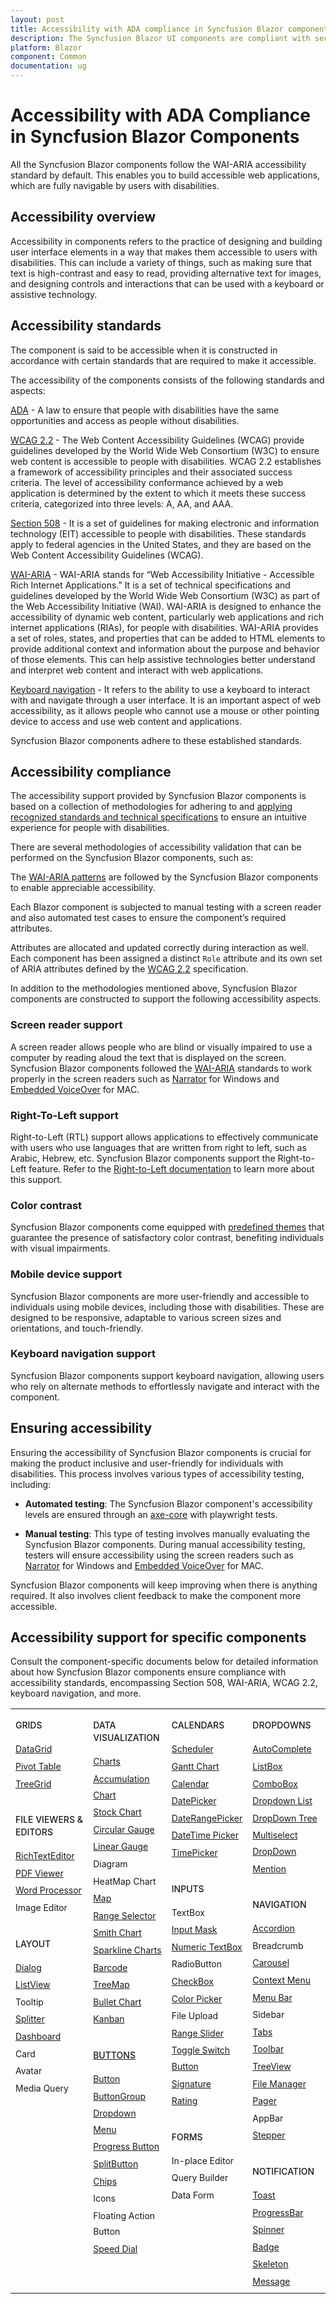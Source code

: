 ```yaml
---
layout: post
title: Accessibility with ADA compliance in Syncfusion Blazor components
description: The Syncfusion Blazor UI components are compliant with section 508, ADA, WAI-ARIA, WCAG, and keyboard accessibility standards.
platform: Blazor
component: Common
documentation: ug
---
```


# Accessibility with ADA Compliance in Syncfusion Blazor Components

All the Syncfusion Blazor components follow the WAI-ARIA accessibility standard by default. This enables you to build accessible web applications, which are fully navigable by users with disabilities.

## Accessibility overview

Accessibility in components refers to the practice of designing and building user interface elements in a way that makes them accessible to users with disabilities. This can include a variety of things, such as making sure that text is high-contrast and easy to read, providing alternative text for images, and designing controls and interactions that can be used with a keyboard or assistive technology.

## Accessibility standards

The component is said to be accessible when it is constructed in accordance with certain standards that are required to make it accessible.

The accessibility of the components consists of the following standards and aspects:

[ADA](https://www.ada.gov/) - A law to ensure that people with disabilities have the same opportunities and access as people without disabilities.

[WCAG 2.2](https://www.w3.org/WAI/standards-guidelines/wcag/) - The Web Content Accessibility Guidelines (WCAG) provide guidelines developed by the World Wide Web Consortium (W3C) to ensure web content is accessible to people with disabilities. WCAG 2.2 establishes a framework of accessibility principles and their associated success criteria. The level of accessibility conformance achieved by a web application is determined by the extent to which it meets these success criteria, categorized into three levels: A, AA, and AAA.

[Section 508](https://www.section508.gov/) - It is a set of guidelines for making electronic and information technology (EIT) accessible to people with disabilities. These standards apply to federal agencies in the United States, and they are based on the Web Content Accessibility Guidelines (WCAG).

[WAI-ARIA](https://www.w3.org/WAI/ARIA/) - WAI-ARIA stands for “Web Accessibility Initiative - Accessible Rich Internet Applications.” It is a set of technical specifications and guidelines developed by the World Wide Web Consortium (W3C) as part of the Web Accessibility Initiative (WAI). WAI-ARIA is designed to enhance the accessibility of dynamic web content, particularly web applications and rich internet applications (RIAs), for people with disabilities. WAI-ARIA provides a set of roles, states, and properties that can be added to HTML elements to provide additional context and information about the purpose and behavior of those elements. This can help assistive technologies better understand and interpret web content and interact with web applications.

[Keyboard navigation](https://www.w3.org/TR/WCAG22/#keyboard-accessible) - It refers to the ability to use a keyboard to interact with and navigate through a user interface. It is an important aspect of web accessibility, as it allows people who cannot use a mouse or other pointing device to access and use web content and applications.

Syncfusion Blazor components adhere to these established standards.

## Accessibility compliance

The accessibility support provided by Syncfusion Blazor components is based on a collection of methodologies for adhering to and [applying recognized standards and technical specifications](#accessibility-standards) to ensure an intuitive experience for people with disabilities.

There are several methodologies of accessibility validation that can be performed on the Syncfusion Blazor components, such as:

The [WAI-ARIA patterns](https://www.w3.org/WAI/ARIA/apg/patterns/) are followed by the Syncfusion Blazor components to enable appreciable accessibility.

Each Blazor component is subjected to manual testing with a screen reader and also automated test cases to ensure the component’s required attributes.

Attributes are allocated and updated correctly during interaction as well. Each component has been assigned a distinct `Role` attribute and its own set of ARIA attributes defined by the [WCAG 2.2](https://www.w3.org/TR/WCAG22/) specification.

In addition to the methodologies mentioned above, Syncfusion Blazor components are constructed to support the following accessibility aspects.

### Screen reader support

A screen reader allows people who are blind or visually impaired to use a computer by reading aloud the text that is displayed on the screen. Syncfusion Blazor components followed the [WAI-ARIA](https://www.w3.org/WAI/ARIA/) standards to work properly in the screen readers such as [Narrator](https://support.microsoft.com/en-us/windows/complete-guide-to-narrator-e4397a0d-ef4f-b386-d8ae-c172f109bdb1) for Windows and [Embedded VoiceOver](https://support.apple.com/en-in/guide/voiceover/vo2706/mac) for MAC.

### Right-To-Left support

Right-to-Left (RTL) support allows applications to effectively communicate with users who use languages that are written from right to left, such as Arabic, Hebrew, etc. Syncfusion Blazor components support the Right-to-Left feature. Refer to the [Right-to-Left documentation](https://blazor.syncfusion.com/documentation/common/right-to-left) to learn more about this support.

### Color contrast

Syncfusion Blazor components come equipped with [predefined themes](https://blazor.syncfusion.com/documentation/appearance/themes) that guarantee the presence of satisfactory color contrast, benefiting individuals with visual impairments.

### Mobile device support

Syncfusion Blazor components are more user-friendly and accessible to individuals using mobile devices, including those with disabilities. These are designed to be responsive, adaptable to various screen sizes and orientations, and touch-friendly.

### Keyboard navigation support

Syncfusion Blazor components support keyboard navigation, allowing users who rely on alternate methods to effortlessly navigate and interact with the component.

## Ensuring accessibility

Ensuring the accessibility of Syncfusion Blazor components is crucial for making the product inclusive and user-friendly for individuals with disabilities. This process involves various types of accessibility testing, including:

* **Automated testing**: The Syncfusion Blazor component's accessibility levels are ensured through an [axe-core](https://www.nuget.org/packages/Deque.AxeCore.Playwright) with playwright tests.

* **Manual testing**: This type of testing involves manually evaluating the Syncfusion Blazor components. During manual accessibility testing, testers will ensure accessibility using the screen readers such as [Narrator](https://support.microsoft.com/en-us/windows/complete-guide-to-narrator-e4397a0d-ef4f-b386-d8ae-c172f109bdb1) for Windows and [Embedded VoiceOver](https://support.apple.com/en-in/guide/voiceover/vo2706/mac) for MAC.

Syncfusion Blazor components will keep improving when there is anything required. It also involves client feedback to make the component more accessible.

## Accessibility support for specific components

Consult the component-specific documents below for detailed information about how Syncfusion Blazor components ensure compliance with accessibility standards, encompassing Section 508, WAI-ARIA, WCAG 2.2, keyboard navigation, and more.

<style>
#table
{
border:0 !important;
line-height: 160% !important;
}

tr
{
border:0 !important;
}

td
{
border:0 !important;
vertical-align: top;
}

.controlanchorlink
{
font-size: 14px !important;
text-decoration: none!important;
text-align: left!important;
padding: 1px 0px;
}
.controlcategory-topics
{
font-size: 14px !important;
font-weight: 500!important;
border:0 !important;
line-height: 20px;
}
.controlcategory
{
font-size: 14px !important;
font-weight: 500!important;
border:0 !important;
text-align: left!important;
line-height: 20px;
padding-top: 20px;
}
</style>

<table id="table">
<tbody>
<colgroup>
<col style="width: 25%">
<col style="width: 25%">
<col style="width: 25%">
<col style="width: 25%">
</colgroup>
</tbody>
<tr>
    <td>
        <div><p class="controlcategory-topics">GRIDS</p></div>
        <div class="controlanchorlink"><a target="_self" href="https://blazor.syncfusion.com/documentation/datagrid/accessibility">DataGrid</a></div>
        <div class="controlanchorlink"><a target="_self" href="https://blazor.syncfusion.com/documentation/pivot-table/accessibility">Pivot Table</a></div>
        <div class="controlanchorlink"><a target="_self" href="https://blazor.syncfusion.com/documentation/treegrid/accessibility">TreeGrid</a></div>
        <div><p class="controlcategory">FILE VIEWERS & EDITORS</p></div>
        <div class="controlanchorlink"><a target="_self" href="https://blazor.syncfusion.com/documentation/rich-text-editor/accessibility">RichTextEditor</a></div>
        <div class="controlanchorlink"><a target="_self" href="https://blazor.syncfusion.com/documentation/pdfviewer-2/keyboard-accessibility">PDF Viewer</a></div>
        <div class="controlanchorlink"><a target="_self" href="https://blazor.syncfusion.com/documentation/document-editor/accessibility">Word Processor</a></div>
        <div class="controlanchorlink">Image Editor</div>
        <div><p class="controlcategory">LAYOUT</p></div>
        <div class="controlanchorlink"><a target="_self" href="https://blazor.syncfusion.com/documentation/dialog/accessibility">Dialog</a></div>
        <div class="controlanchorlink"><a target="_self" href="https://blazor.syncfusion.com/documentation/listview/accessibility">ListView</a></div>
        <div class="controlanchorlink">Tooltip</div>
        <div class="controlanchorlink"><a target="_self" href="https://blazor.syncfusion.com/documentation/splitter/accessibility">Splitter</a></div>
        <div class="controlanchorlink"><a target="_self" href="https://blazor.syncfusion.com/documentation/dashboard-layout/accessibility">Dashboard</a></div>
        <div class="controlanchorlink">Card</div>
        <div class="controlanchorlink">Avatar</div>
        <div class="controlanchorlink">Media Query</div>
    </td>
    <td>
        <div><p class="controlcategory-topics">DATA VISUALIZATION</p></div>
        <div class="controlanchorlink"><a target="_self" href="https://blazor.syncfusion.com/documentation/chart/accessibility">Charts</a></div>
        <div class="controlanchorlink"><a target="_self" href="https://blazor.syncfusion.com/documentation/accumulation-chart/accessibility">Accumulation Chart</div>
        <div class="controlanchorlink"><a target="_self" href="https://blazor.syncfusion.com/documentation/stock-chart/accessibility">Stock Chart</div>
        <div class="controlanchorlink"><a target="_self" href="https://blazor.syncfusion.com/documentation/circular-gauge/accessibility">Circular Gauge</a></div>
        <div class="controlanchorlink"><a target="_self" href="https://blazor.syncfusion.com/documentation/linear-gauge/accessibility">Linear Gauge</a></div>
        <div class="controlanchorlink">Diagram</div>
        <div class="controlanchorlink">HeatMap Chart</div>
        <div class="controlanchorlink"><a target="_self" href="https://blazor.syncfusion.com/documentation/maps/accessibility">Map</a></div>
        <div class="controlanchorlink"><a target="_self" href="https://blazor.syncfusion.com/documentation/range-selector/accessibility">Range Selector</div>
        <div class="controlanchorlink"><a target="_self" href="https://blazor.syncfusion.com/documentation/smith-chart/accessibility">Smith Chart</div>
        <div class="controlanchorlink"><a target="_self" href="https://blazor.syncfusion.com/documentation/sparkline/accessibility">Sparkline Charts</div>
        <div class="controlanchorlink">Barcode</div>
        <div class="controlanchorlink"><a target="_self" href="https://blazor.syncfusion.com/documentation/treemap/accessibility">TreeMap</a></div>
        <div class="controlanchorlink"><a target="_self" href="https://blazor.syncfusion.com/documentation/bullet-chart/accessibility">Bullet Chart</div>
        <div class="controlanchorlink">Kanban</div>
        <div><p class="controlcategory">BUTTONS</p></div>
        <div class="controlanchorlink">Button</div>
        <div class="controlanchorlink">ButtonGroup</div>
        <div class="controlanchorlink"><a target="_self" href="https://blazor.syncfusion.com/documentation/drop-down-menu/accessibility">Dropdown Menu</a></div>
        <div class="controlanchorlink"><a target="_self" href="https://blazor.syncfusion.com/documentation/progress-button/accessibility">Progress Button</a></div>
        <div class="controlanchorlink"><a target="_self" href="https://blazor.syncfusion.com/documentation/split-button/accessibility">SplitButton</a></div>
        <div class="controlanchorlink"><a target="_self" href="https://blazor.syncfusion.com/documentation/chip/accessibility">Chips</a></div>
        <div class="controlanchorlink">Icons</div>
        <div class="controlanchorlink">Floating Action Button</div>
        <div class="controlanchorlink"><a target="_self" href="https://blazor.syncfusion.com/documentation/speeddial/accessibility">Speed Dial</a></div>
    </td>
    <td>
        <div><p class="controlcategory-topics">CALENDARS</p></div>
        <div class="controlanchorlink"><a target="_self" href="https://blazor.syncfusion.com/documentation/scheduler/accessibility">Scheduler</a></div>
        <div class="controlanchorlink"><a target="_self" href="https://blazor.syncfusion.com/documentation/gantt-chart/accessibility">Gantt Chart</a></div>
        <div class="controlanchorlink"><a target="_self" href="https://blazor.syncfusion.com/documentation/calendar/accessibility">Calendar</a></div>
        <div class="controlanchorlink"><a target="_self" href="https://blazor.syncfusion.com/documentation/datepicker/accessibility">DatePicker</a></div>
        <div class="controlanchorlink"><a target="_self" href="https://blazor.syncfusion.com/documentation/daterangepicker/accessibility">DateRangePicker</a></div>
        <div class="controlanchorlink"><a target="_self" href="https://blazor.syncfusion.com/documentation/datetime-picker/accessibility">DateTime Picker</a></div>
        <div class="controlanchorlink"><a target="_self" href="https://blazor.syncfusion.com/documentation/timepicker/accessibility">TimePicker</a></div>
        <div><p class="controlcategory">INPUTS</p></div>
        <div class="controlanchorlink">TextBox</div>
        <div class="controlanchorlink"><a target="_self" href="https://blazor.syncfusion.com/documentation/input-mask/accessibility">Input Mask</a></div>
        <div class="controlanchorlink"><a target="_self" href="https://blazor.syncfusion.com/documentation/numeric-textbox/accessibility">Numeric TextBox</a></div>
        <div class="controlanchorlink">RadioButton</div>
        <div class="controlanchorlink"><a target="_self" href="https://blazor.syncfusion.com/documentation/check-box/accessibility">CheckBox</a></div>
        <div class="controlanchorlink"><a target="_self" href="https://blazor.syncfusion.com/documentation/color-picker/accessibility">Color Picker</a></div>
        <div class="controlanchorlink">File Upload</div>
        <div class="controlanchorlink"><a target="_self" href="https://blazor.syncfusion.com/documentation/range-slider/accessibility">Range Slider</a></div>
        <div class="controlanchorlink"><a target="_self" href="https://blazor.syncfusion.com/documentation/toggle-switch-button/accessibility">Toggle Switch Button</a></div>
        <div class="controlanchorlink"><a target="_self" href="https://blazor.syncfusion.com/documentation/signature/accessibility">Signature</a></div>
        <div class="controlanchorlink"><a target="_self" href="https://blazor.syncfusion.com/documentation/rating/accessibility">Rating</a></div>
        <div><p class="controlcategory">FORMS</p></div>
        <div class="controlanchorlink">In-place Editor</div>
        <div class="controlanchorlink">Query Builder</div>
		<div class="controlanchorlink">Data Form</div>
    </td>
    <td>
        <div><p class="controlcategory-topics">DROPDOWNS</p></div>
        <div class="controlanchorlink"><a target="_self" href="https://blazor.syncfusion.com/documentation/autocomplete/accessibility">AutoComplete</a></div>
        <div class="controlanchorlink"><a target="_self" href="https://blazor.syncfusion.com/documentation/listbox/accessibility">ListBox</a></div>
        <div class="controlanchorlink"><a target="_self" href="https://blazor.syncfusion.com/documentation/combobox/accessibility">ComboBox</a></div>
        <div class="controlanchorlink"><a target="_self" href="https://blazor.syncfusion.com/documentation/dropdown-list/accessibility">Dropdown List</a></div>
		<div class="controlanchorlink"><a target="_self" href="https://blazor.syncfusion.com/documentation/dropdown-tree/accessibility">DropDown Tree</a></div>
        <div class="controlanchorlink"><a target="_self" href="https://blazor.syncfusion.com/documentation/multiselect-dropdown/accessibility">Multiselect DropDown</a></div>
        <div class="controlanchorlink"><a target="_self" href="https://blazor.syncfusion.com/documentation/mention/accessibility">Mention</a></div>
        <div><p class="controlcategory">NAVIGATION</p></div>
        <div class="controlanchorlink"><a target="_self" href="https://blazor.syncfusion.com/documentation/accordion/accessibility">Accordion</a></div>
        <div class="controlanchorlink">Breadcrumb</div>
        <div class="controlanchorlink"><a target="_self" href="https://blazor.syncfusion.com/documentation/carousel/accessibility">Carousel</a></div>
        <div class="controlanchorlink"><a target="_self" href="https://blazor.syncfusion.com/documentation/context-menu/accessibility">Context Menu</a></div>
        <div class="controlanchorlink"><a target="_self" href="https://blazor.syncfusion.com/documentation/menu-bar/accessibility">Menu Bar</a></div>
        <div class="controlanchorlink">Sidebar</div>
        <div class="controlanchorlink"><a target="_self" href="https://blazor.syncfusion.com/documentation/tabs/accessibility">Tabs</a></div>
        <div class="controlanchorlink"><a target="_self" href="https://blazor.syncfusion.com/documentation/toolbar/accessibility">Toolbar</a></div>
        <div class="controlanchorlink"><a target="_self" href="https://blazor.syncfusion.com/documentation/treeview/accessibility">TreeView</a></div>
        <div class="controlanchorlink"><a target="_self" href="https://blazor.syncfusion.com/documentation/file-manager/accessibility">File Manager</a></div>
        <div class="controlanchorlink"><a target="_self" href="https://blazor.syncfusion.com/documentation/pager/accessibility">Pager</a></div>
        <div class="controlanchorlink">AppBar</div>
		<div class="controlanchorlink"><a target="_self" href="https://blazor.syncfusion.com/documentation/stepper/accessibility">Stepper</a></div>
        <div><p class="controlcategory">NOTIFICATION</p></div>
        <div class="controlanchorlink"><a target="_self" href="https://blazor.syncfusion.com/documentation/toast/accessibility">Toast</a></div>
        <div class="controlanchorlink"><a target="_self" href="https://blazor.syncfusion.com/documentation/progress-bar/accessibility">ProgressBar</div>
        <div class="controlanchorlink">Spinner</div>
        <div class="controlanchorlink">Badge</div>
        <div class="controlanchorlink"><a target="_self" href="https://blazor.syncfusion.com/documentation/skeleton/accessibility">Skeleton</a></div>
        <div class="controlanchorlink"><a target="_self" href="https://blazor.syncfusion.com/documentation/message/accessibility">Message</a></div>
    </td>
</tr>
</table>
